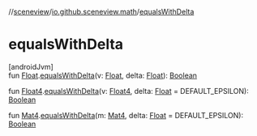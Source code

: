 //[sceneview](../../index.md)/[io.github.sceneview.math](index.md)/[equalsWithDelta](equals-with-delta.md)

# equalsWithDelta

[androidJvm]\
fun [Float](https://kotlinlang.org/api/latest/jvm/stdlib/kotlin/-float/index.html).[equalsWithDelta](equals-with-delta.md)(v: [Float](https://kotlinlang.org/api/latest/jvm/stdlib/kotlin/-float/index.html), delta: [Float](https://kotlinlang.org/api/latest/jvm/stdlib/kotlin/-float/index.html)): [Boolean](https://kotlinlang.org/api/latest/jvm/stdlib/kotlin/-boolean/index.html)

fun [Float4](../dev.romainguy.kotlin.math/-float4/index.md).[equalsWithDelta](equals-with-delta.md)(v: [Float4](../dev.romainguy.kotlin.math/-float4/index.md), delta: [Float](https://kotlinlang.org/api/latest/jvm/stdlib/kotlin/-float/index.html) = DEFAULT_EPSILON): [Boolean](https://kotlinlang.org/api/latest/jvm/stdlib/kotlin/-boolean/index.html)

fun [Mat4](../dev.romainguy.kotlin.math/-mat4/index.md).[equalsWithDelta](equals-with-delta.md)(m: [Mat4](../dev.romainguy.kotlin.math/-mat4/index.md), delta: [Float](https://kotlinlang.org/api/latest/jvm/stdlib/kotlin/-float/index.html) = DEFAULT_EPSILON): [Boolean](https://kotlinlang.org/api/latest/jvm/stdlib/kotlin/-boolean/index.html)
